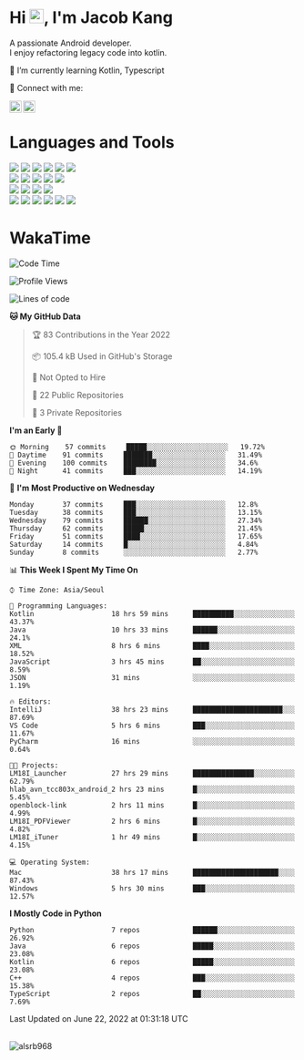 # Hi <img src="https://media.giphy.com/media/hvRJCLFzcasrR4ia7z/giphy.gif" width="25px">, I'm Jacob Kang
A passionate Android developer.
</br>
I enjoy refactoring legacy code into kotlin.

🌱 I’m currently learning Kotlin, Typescript

🤝 Connect with me:

<a href="https://www.linkedin.com/in/minkyu-kang-b7477b1b2/"><img align="left" src="https://raw.githubusercontent.com/yushi1007/yushi1007/main/images/linkedin.svg" alt="Minkyu Kang | LinkedIn" width="21px"/></a>
<a href="https://www.instagram.com/_jacob_kang/"><img align="left" src="https://raw.githubusercontent.com/yushi1007/yushi1007/main/images/instagram.svg" alt="Jacob Kang | Instagram" width="21px"/></a>

</br>

# Languages and Tools

<div align="left">
<img src="https://img.shields.io/badge/java-007396?logo=java&logoColor=white"/>
<img src="https://img.shields.io/badge/kotlin-7F52FF?logo=kotlin&logoColor=white"/>
<img src="https://img.shields.io/badge/python-3776AB?logo=python&logoColor=white"/>
<img src="https://img.shields.io/badge/bash shell-4EAA25?logo=gnubash&logoColor=white"/>
<img src="https://img.shields.io/badge/c-A8B9CC?logo=c&logoColor=white"/>
<img src="https://img.shields.io/badge/c++-00599C?logo=c%2b%2b&logoColor=white"/>
</div>
<div align="left">
<img src="https://img.shields.io/badge/git-F05032?logo=git&logoColor=white"/>
<img src="https://img.shields.io/badge/github-181717?logo=github&logoColor=white"/>
<img src="https://img.shields.io/badge/mysql-4479A1?logo=mysql&logoColor=white"/>
<img src="https://img.shields.io/badge/sqlite-003B57?logo=sqlite&logoColor=white"/>
<img src="https://img.shields.io/badge/amazon AWS-232F3E?logo=amazonaws&logoColor=white"/>
</div>
<div align="left">
<img src="https://img.shields.io/badge/android-3DDC84?logo=android&logoColor=white"/>
<img src="https://img.shields.io/badge/linux-FCC624?logo=linux&logoColor=white"/>
<img src="https://img.shields.io/badge/flask-000000?logo=flask&logoColor=white"/>
<img src="https://img.shields.io/badge/arduino-00979D?logo=arduino&logoColor=white"/>
</div>
<div align="left">
<img src="https://img.shields.io/badge/slack-4A154B?logo=slack&logoColor=white"/>
<img src="https://img.shields.io/badge/notion-000000?logo=notion&logoColor=white"/>
<img src="https://img.shields.io/badge/jira-0052CC?logo=jira&logoColor=white"/>
<img src="https://img.shields.io/badge/postman-FF6C37?logo=postman&logoColor=white"/>
<img src="https://img.shields.io/badge/intellij-000000?logo=intellijidea&logoColor=white"/>
<img src="https://img.shields.io/badge/pycharm-000000?logo=pycharm&logoColor=white"/>
</div>

# WakaTime

<!--START_SECTION:waka-->
![Code Time](http://img.shields.io/badge/Code%20Time-0%20secs-blue)

![Profile Views](http://img.shields.io/badge/Profile%20Views-6-blue)

![Lines of code](https://img.shields.io/badge/From%20Hello%20World%20I%27ve%20Written-108%20Thousand%20lines%20of%20code-blue)

**🐱 My GitHub Data** 

> 🏆 83 Contributions in the Year 2022
 > 
> 📦 105.4 kB Used in GitHub's Storage 
 > 
> 🚫 Not Opted to Hire
 > 
> 📜 22 Public Repositories 
 > 
> 🔑 3 Private Repositories  
 > 
**I'm an Early 🐤** 

```text
🌞 Morning    57 commits     █████░░░░░░░░░░░░░░░░░░░░   19.72% 
🌆 Daytime    91 commits     ███████░░░░░░░░░░░░░░░░░░   31.49% 
🌃 Evening    100 commits    ████████░░░░░░░░░░░░░░░░░   34.6% 
🌙 Night      41 commits     ███░░░░░░░░░░░░░░░░░░░░░░   14.19%

```
📅 **I'm Most Productive on Wednesday** 

```text
Monday       37 commits     ███░░░░░░░░░░░░░░░░░░░░░░   12.8% 
Tuesday      38 commits     ███░░░░░░░░░░░░░░░░░░░░░░   13.15% 
Wednesday    79 commits     ██████░░░░░░░░░░░░░░░░░░░   27.34% 
Thursday     62 commits     █████░░░░░░░░░░░░░░░░░░░░   21.45% 
Friday       51 commits     ████░░░░░░░░░░░░░░░░░░░░░   17.65% 
Saturday     14 commits     █░░░░░░░░░░░░░░░░░░░░░░░░   4.84% 
Sunday       8 commits      ░░░░░░░░░░░░░░░░░░░░░░░░░   2.77%

```


📊 **This Week I Spent My Time On** 

```text
⌚︎ Time Zone: Asia/Seoul

💬 Programming Languages: 
Kotlin                   18 hrs 59 mins      ██████████░░░░░░░░░░░░░░░   43.37% 
Java                     10 hrs 33 mins      ██████░░░░░░░░░░░░░░░░░░░   24.1% 
XML                      8 hrs 6 mins        ████░░░░░░░░░░░░░░░░░░░░░   18.52% 
JavaScript               3 hrs 45 mins       ██░░░░░░░░░░░░░░░░░░░░░░░   8.59% 
JSON                     31 mins             ░░░░░░░░░░░░░░░░░░░░░░░░░   1.19%

🔥 Editors: 
IntelliJ                 38 hrs 23 mins      ██████████████████████░░░   87.69% 
VS Code                  5 hrs 6 mins        ███░░░░░░░░░░░░░░░░░░░░░░   11.67% 
PyCharm                  16 mins             ░░░░░░░░░░░░░░░░░░░░░░░░░   0.64%

🐱‍💻 Projects: 
LM18I_Launcher           27 hrs 29 mins      ███████████████░░░░░░░░░░   62.79% 
hlab_avn_tcc803x_android_2 hrs 23 mins       █░░░░░░░░░░░░░░░░░░░░░░░░   5.45% 
openblock-link           2 hrs 11 mins       █░░░░░░░░░░░░░░░░░░░░░░░░   4.99% 
LM18I_PDFViewer          2 hrs 6 mins        █░░░░░░░░░░░░░░░░░░░░░░░░   4.82% 
LM18I_iTuner             1 hr 49 mins        █░░░░░░░░░░░░░░░░░░░░░░░░   4.15%

💻 Operating System: 
Mac                      38 hrs 17 mins      █████████████████████░░░░   87.43% 
Windows                  5 hrs 30 mins       ███░░░░░░░░░░░░░░░░░░░░░░   12.57%

```

**I Mostly Code in Python** 

```text
Python                   7 repos             ██████░░░░░░░░░░░░░░░░░░░   26.92% 
Java                     6 repos             █████░░░░░░░░░░░░░░░░░░░░   23.08% 
Kotlin                   6 repos             █████░░░░░░░░░░░░░░░░░░░░   23.08% 
C++                      4 repos             ███░░░░░░░░░░░░░░░░░░░░░░   15.38% 
TypeScript               2 repos             ██░░░░░░░░░░░░░░░░░░░░░░░   7.69%

```



 Last Updated on June 22, 2022 at 01:31:18 UTC
<!--END_SECTION:waka-->

</br>

<div align="left">
<img align="left" src="https://github-readme-stats.vercel.app/api/top-langs?username=alsrb968&show_icons=true&locale=en&layout=compact&theme=dark" alt="alsrb968" />
</div>

